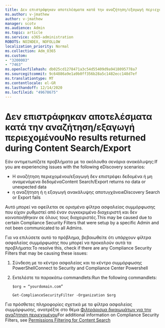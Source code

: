 ```yaml
---
title: Δεν επιστράφηκαν αποτελέσματα κατά την αναζήτηση/εξαγωγή περιεχομένου
ms.author: v-jmathew
author: v-jmathew
manager: scotv
ms.audience: Admin
ms.topic: article
ms.service: o365-administration
ROBOTS: NOINDEX, NOFOLLOW
localization_priority: Normal
ms.collection: Adm_O365
ms.custom:
- "3200003"
- "7463"
ms.openlocfilehash: db025cd1278471a3c54d55409d9a9418095778a7
ms.sourcegitcommit: 9c64886a9e1a9b0ff356b28a5c1482ecc148d7ef
ms.translationtype: MT
ms.contentlocale: el-GR
ms.lasthandoff: 12/14/2020
ms.locfileid: "49678675"
---
```

# <a name="no-results-returned-during-content-searchexport"></a><span data-ttu-id="81a9b-102">Δεν επιστράφηκαν αποτελέσματα κατά την αναζήτηση/εξαγωγή περιεχομένου</span><span class="sxs-lookup"><span data-stu-id="81a9b-102">No results returned during Content Search/Export</span></span>

<span data-ttu-id="81a9b-103">Εάν αντιμετωπίζετε προβλήματα με τα ακόλουθα σενάρια ανακάλυψης:</span><span class="sxs-lookup"><span data-stu-id="81a9b-103">If you are experiencing issues with the following eDiscovery scenarios:</span></span>

- <span data-ttu-id="81a9b-104">Η αναζήτηση περιεχομένου/εξαγωγή δεν επιστρέφει δεδομένα ή μη αναμενόμενα δεδομένα</span><span class="sxs-lookup"><span data-stu-id="81a9b-104">Content Search/Export returns no data or unexpected data</span></span>
- <span data-ttu-id="81a9b-105">η αναζήτηση ή η εξαγωγή ανακάλυψης αποτυγχάνει</span><span class="sxs-lookup"><span data-stu-id="81a9b-105">eDiscovery Search or Export fails</span></span>

<span data-ttu-id="81a9b-106">Αυτό μπορεί να οφείλεται σε ορισμένα φίλτρα ασφαλείας συμμόρφωσης που είχαν ρυθμιστεί από έναν συγκεκριμένο διαχειριστή και δεν κοινοποιήθηκαν σε όλους τους διαχειριστές.</span><span class="sxs-lookup"><span data-stu-id="81a9b-106">This may be caused due to certain Compliance Security Filters that were setup by a specific Admin and not been communicated to all Admins.</span></span>

<span data-ttu-id="81a9b-107">Για να επιλύσετε αυτό το πρόβλημα, βεβαιωθείτε ότι υπάρχουν φίλτρα ασφαλείας συμμόρφωσης που μπορεί να προκαλούν αυτά τα προβλήματα:</span><span class="sxs-lookup"><span data-stu-id="81a9b-107">To resolve this, check if there are any Compliance Security Filters that may be causing these issues:</span></span>

1. <span data-ttu-id="81a9b-108">Σύνδεση με το κέντρο ασφαλείας και το κέντρο συμμόρφωσης PowerShell</span><span class="sxs-lookup"><span data-stu-id="81a9b-108">Connect to Security and Compliance Center Powershell</span></span>
2. <span data-ttu-id="81a9b-109">Εκτελέστε τα παρακάτω commandlets:</span><span class="sxs-lookup"><span data-stu-id="81a9b-109">Run the following commandlets:</span></span>

    `$org = “yourdomain.com”`

    `Get-ComplianceSecurityFilter -Organization $org`

<span data-ttu-id="81a9b-110">Για πρόσθετες πληροφορίες σχετικά με τα φίλτρα ασφαλείας συμμόρφωσης, ανατρέξτε στο θέμα [Φιλτράρισμα δικαιωμάτων για την αναζήτηση περιεχομένου](https://docs.microsoft.com/microsoft-365/compliance/permissions-filtering-for-content-search)</span><span class="sxs-lookup"><span data-stu-id="81a9b-110">For additional information on Compliance Security Filters, see [Permissions Filtering for Content Search](https://docs.microsoft.com/microsoft-365/compliance/permissions-filtering-for-content-search)</span></span>
